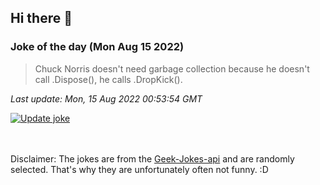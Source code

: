 ## Hi there 👋

### Joke of the day (Mon Aug 15 2022)
<!-- joke -->
>Chuck Norris doesn't need garbage collection because he doesn't call .Dispose(), he calls .DropKick().
<!-- /joke -->

*Last update: Mon, 15 Aug 2022 00:53:54 GMT*

[![Update joke](https://github.com/nclskfm/nclskfm/actions/workflows/joke.yml/badge.svg)](https://github.com/nclskfm/nclskfm/actions/workflows/joke.yml)

<br><br>
Disclaimer: The jokes are from the [Geek-Jokes-api](https://github.com/sameerkumar18/geek-joke-api) and are randomly selected. That's why they are unfortunately often not funny. :D
